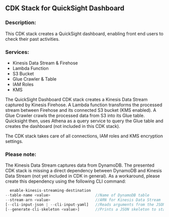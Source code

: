 <!-- ABOUT THE PROJECT -->
## CDK Stack for QuickSight Dashboard

### Description:
This CDK stack creates a QuickSight dashboard, enabling front end users to check their past activities.

### Services:
* Kinesis Data Stream & Firehose
* Lambda Function
* S3 Bucket
* Glue Crawler & Table
* IAM Roles
* KMS

The QuickSight Dashboard CDK stack creates a Kinesis Data Stream captured by Kinesis Firehose. A Lambda function transforms the processed stream between Firehose and its connected S3 bucket (KMS enabled). A Glue Crawler crawls the processed data from S3 into its Glue table. Quicksight then, uses Athena as a query service to query the Glue table and creates the dashboard (not included in this CDK stack).

The CDK stack takes care of all connections, IAM roles and KMS encryption settings. 

### Please note:
The Kinesis Data Stream captures data from DynamoDB. The presented CDK stack is missing a direct dependency between DynamoDB and Kinesis Data Stream (not yet included in CDK in general). As a workaround, please create this dependency using the following CLI command: 
```javascript
  enable-kinesis-streaming-destination
--table-name <value>                    //Name of DynamoDB table
--stream-arn <value>                    //ARN for Kinesis Data Stream
[--cli-input-json | --cli-input-yaml]   //Reads arguments from the JSON string provided
[--generate-cli-skeleton <value>]       //Prints a JSON skeleton to standard output without sending an API request
```
